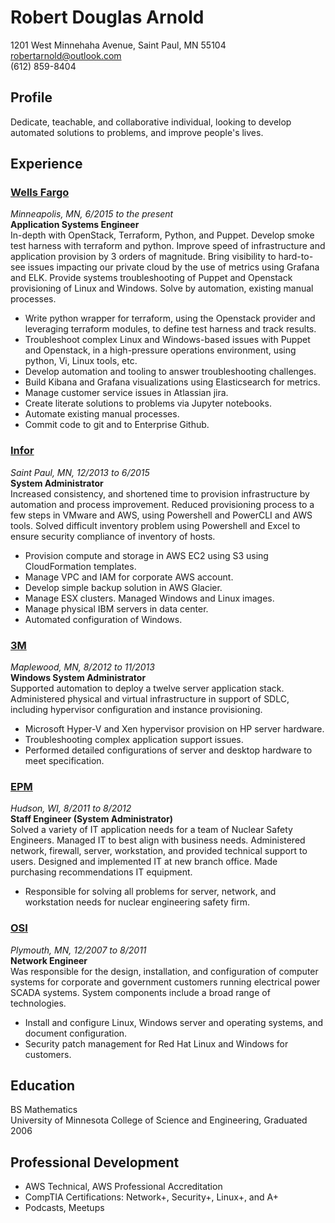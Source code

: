 # Robert Douglas Arnold

1201 West Minnehaha Avenue, Saint Paul, MN 55104  
robertarnold@outlook.com  
(612) 859-8404

## Profile

Dedicate, teachable, and collaborative individual, looking to develop automated solutions to problems, and improve people's lives.

## Experience

### [Wells Fargo][]
_Minneapolis, MN, 6/2015 to the present_  
**Application Systems Engineer**  
In-depth with OpenStack, Terraform, Python, and Puppet. Develop smoke test harness with terraform and python. Improve speed of infrastructure and application provision by 3 orders of magnitude. Bring visibility to hard-to-see issues impacting our private cloud by the use of metrics using Grafana and ELK. Provide systems troubleshooting of Puppet and Openstack provisioning of Linux and Windows. Solve by automation, existing manual processes.  

* Write python wrapper for terraform, using the Openstack provider and leveraging terraform modules, to define test harness and track results.
* Troubleshoot complex Linux and Windows-based issues with Puppet and Openstack, in a high-pressure operations environment, using python, Vi, Linux tools, etc.
* Develop automation and tooling to answer troubleshooting challenges.
* Build Kibana and Grafana visualizations using Elasticsearch for metrics.
* Manage customer service issues in Atlassian jira.
* Create literate solutions to problems via Jupyter notebooks.
* Automate existing manual processes.
* Commit code to git and to Enterprise Github.

### [Infor][]
_Saint Paul, MN, 12/2013 to 6/2015_    
**System Administrator**  
Increased consistency, and shortened time to provision infrastructure by automation and process improvement. Reduced provisioning process to a few steps in VMware and AWS, using Powershell and PowerCLI and AWS tools. Solved difficult inventory problem using Powershell and Excel to ensure security compliance of inventory of hosts.  

* Provision compute and storage in AWS EC2 using S3 using CloudFormation templates.
* Manage VPC and IAM for corporate AWS account.
* Develop simple backup solution in AWS Glacier.
* Manage ESX clusters. Managed Windows and Linux images.
* Manage physical IBM servers in data center.
* Automated configuration of Windows.

### [3M][]
_Maplewood, MN, 8/2012 to 11/2013_    
**Windows System Administrator**  
Supported automation to deploy a twelve server application stack. Administered physical and virtual infrastructure in support of SDLC, including hypervisor configuration and instance provisioning. 

* Microsoft Hyper-V and Xen hypervisor provision on HP server hardware.  
* Troubleshooting complex application support issues.
* Performed detailed configurations of server and desktop hardware to meet specification.

### [EPM][]
_Hudson, WI, 8/2011 to 8/2012_   
**Staff Engineer (System Administrator)**  
Solved a variety of IT application needs for a team of Nuclear Safety Engineers. Managed IT to best align with business needs. Administered network, firewall, server, workstation, and provided technical support to users. Designed and implemented IT at new branch office. Made purchasing recommendations IT equipment.  

* Responsible for solving all problems for server, network, and workstation needs for nuclear engineering safety firm.

### [OSI][]
_Plymouth, MN, 12/2007 to 8/2011_    
**Network Engineer**  
Was responsible for the design, installation, and configuration of computer systems for corporate and government customers running electrical power SCADA systems. System components include a broad range of technologies.  

* Install and configure Linux, Windows server and operating systems, and document configuration.
* Security patch management for Red Hat Linux and Windows for customers.

## Education
BS Mathematics  
University of Minnesota College of Science and Engineering, Graduated 2006

## Professional Development
* AWS Technical, AWS Professional Accreditation
* CompTIA Certifications: Network+, Security+, Linux+, and A+
* Podcasts, Meetups


[Wells Fargo]: http://wellsfargo.com
[3M]: http://3m.com/us
[Infor]: http://infor.com
[EPM]: http://www.epm-inc.com/
[OSI]: http://osii.com
